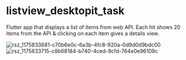 # listview_desktopit_task

Flutter app that displays a list of items from web API.
Each hit shows 20 items from the API & clicking on each item gives a details view.


![rsz_1175833681-c70b6e0c-6a3b-4fc8-920a-0d9d0d9bdc00](https://user-images.githubusercontent.com/38353778/175833823-43c9d646-5360-4dce-94ae-049f59fe1e51.jpg)
![rsz_1175833715-c8b68184-b740-4ced-9cfd-764e0e96109c](https://user-images.githubusercontent.com/38353778/175833828-b149bda6-552d-452b-a477-2804c2a2ae88.jpg)
